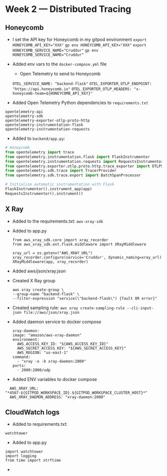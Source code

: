 # Week 2 — Distributed Tracing

## Honeycomb

* I set  the API key for Honeycomb in my gitpod environment 
    `export HONEYCOMB_API_KEY="XXX"`
    `gp env HONEYCOMB_API_KEY="XXX"`
    `export HONEYCOMB_SERVICE_NAME="Cruddur"`
    `gp env HONEYCOMB_SERVICE_NAME="Cruddur"`


* Added env vars to the `docker-compose.yml` file
    * Open Telemetry to send to Honeycomb
    
    `OTEL_SERVICE_NAME: "backend-flask"`
    `OTEL_EXPORTER_OTLP_ENDPOINT: "https://api.honeycomb.io"`
    `OTEL_EXPORTER_OTLP_HEADERS: "x-honeycomb-team=${HONEYCOMB_API_KEY}"`

* Added Open Telemetry Python dependencies to `requirements.txt`

```
opentelemetry-api 
opentelemetry-sdk 
opentelemetry-exporter-otlp-proto-http 
opentelemetry-instrumentation-flask 
opentelemetry-instrumentation-requests
```

* Added to `backend/app.py`:

```py
# Honeycomb
from opentelemetry import trace
from opentelemetry.instrumentation.flask import FlaskInstrumentor
from opentelemetry.instrumentation.requests import RequestsInstrumentor
from opentelemetry.exporter.otlp.proto.http.trace_exporter import OTLPSpanExporter
from opentelemetry.sdk.trace import TracerProvider
from opentelemetry.sdk.trace.export import BatchSpanProcessor
```

```py
# Initialize automatic instrumentation with Flask
FlaskInstrumentor().instrument_app(app)
RequestsInstrumentor().instrument()
```

## X Ray

* Added to the requirements.txt: `aws-xray-sdk`

* Added to app.py

  ```
  from aws_xray_sdk.core import xray_recorder
  from aws_xray_sdk.ext.flask.middleware import XRayMiddleware

  xray_url = os.getenv("AWS_XRAY_URL")
  xray_recorder.configure(service='Cruddur', dynamic_naming=xray_url)
  XRayMiddleware(app, xray_recorder)
  ```

* Added aws/json/xray.json

* Created X Ray group

  ```  
  aws xray create-group \
  --group-name "backend-flask" \
  --filter-expression "service(\"backend-flask\") {fault OR error}"
  ```

* Created sampling rule: `aws xray create-sampling-rule --cli-input-json file://aws/json/xray.json`   

* Added daemon service to docker compose

  ```
  xray-daemon:
  image: "amazon/aws-xray-daemon"
  environment:
    AWS_ACCESS_KEY_ID: "${AWS_ACCESS_KEY_ID}"
    AWS_SECRET_ACCESS_KEY: "${AWS_SECRET_ACCESS_KEY}"
    AWS_REGION: "us-east-1"
  command:
    - "xray -o -b xray-daemon:2000"
  ports:
    - 2000:2000/udp
  ```

* Added ENV variables to docker compose

```
  AWS_XRAY_URL: "*4567-${GITPOD_WORKSPACE_ID}.${GITPOD_WORKSPACE_CLUSTER_HOST}*"
  AWS_XRAY_DAEMON_ADDRESS: "xray-daemon:2000"
```

## CloudWatch logs

* Added to requirements.txt:

`watchtower`

* Added to app.py

```
import watchtower
import logging
from time import strftime
```

* 